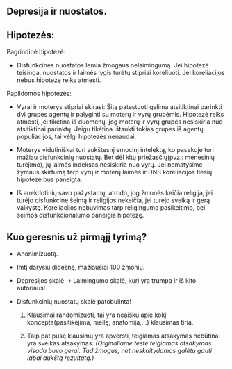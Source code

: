  Depresija ir nuostatos.
----------------------------


Hipotezės:
----------

Pagrindinė hipotezė:
- Disfunkcinės nuostatos lemia žmogaus nelaimingumą.
 Jei hipotezė teisinga, nuostatos ir laimės lygis turėtų stipriai koreliuoti.
 Jei koreliacijos nebus hipotezę reiks atmesti.

Papildomos hipotezės:
- Vyrai ir moterys stipriai skirasi: Šitą patestuoti galima atsitiktinai parinkti dvi grupes agentų ir palyginti su moterų ir vyrų grupėmis. Hipotezė reiks atmesti, jei tikėtina iš duomenų, jog moterų ir vyrų grupės nesiskiria nuo atsitiktinai parinktų. Jeigu tikėtina ištaukti tokias grupes iš agentų populiacijos, tai vėlgi hipotezės nenaudai.

- Moterys vidutiniškai turi aukštesnį emocinį intelektą, ko pasekoje turi mažiau disfunkcinių nuostatų. Bet dėl kitų priežasčių(pvz.: mėnesinių turėjimo), jų laimės indeksas nesiskiria nuo vyrų. Jei nematysime žymaus skirtumą tarp vyrų ir moterų laimės ir DNS koreliacijos tiesių. hipotezė bus paneigta.

- Iš anekdotinių savo pažystamų, atrodo, jog žmonės keičia religija, jei turėjo disfunkcinę šeimą ir religijos nekeičia, jei turėjo sveiką ir gerą vaikystę.
 Koreliacijos nebuvimas tarp religingumo pasikeitimo, bei šeimos disfunkcionalumo paneigia hipotezę.




Kuo geresnis už pirmąjį tyrimą?
------------------------------------
- Anonimizuotą. 

- Imtį darysiu didesnę, mažiausiai 100 žmonių.

- Depresijos skalė -> Laimingumo skalė, kuri yra trumpa ir iš kito autoriaus! 
 
- Disfunkcinių nuostatų skalė patobulinta!
  
    1. Klausimai randomizuoti, tai yra neaišku apie kokį koncepta(pasitikėjima, meilę, anatomija,...) klausimas tiria.
  
    2. Taip pat pusę klausimų yra apversti, teigiamas atsakymas nebūtinai yra sveikas atsakymas.
   _(Orginaliame teste teigiamas atsakymas visada buvo gerai. Tad žmogus, net neskaitydamas galėtų gauti labai aukštą rezultatą.)_

